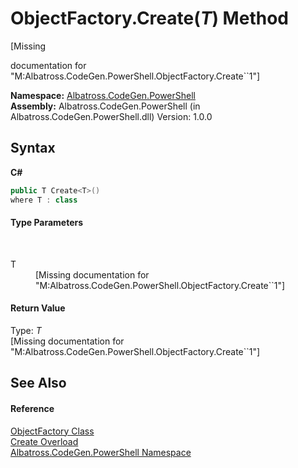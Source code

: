# ObjectFactory.Create(*T*) Method 
 

\[Missing <summary> documentation for "M:Albatross.CodeGen.PowerShell.ObjectFactory.Create``1"\]

**Namespace:**&nbsp;<a href="2d65aacd-c98f-bceb-356d-e6ad958655fd">Albatross.CodeGen.PowerShell</a><br />**Assembly:**&nbsp;Albatross.CodeGen.PowerShell (in Albatross.CodeGen.PowerShell.dll) Version: 1.0.0

## Syntax

**C#**<br />
``` C#
public T Create<T>()
where T : class

```


#### Type Parameters
&nbsp;<dl><dt>T</dt><dd>\[Missing <typeparam name="T"/> documentation for "M:Albatross.CodeGen.PowerShell.ObjectFactory.Create``1"\]</dd></dl>

#### Return Value
Type: *T*<br />\[Missing <returns> documentation for "M:Albatross.CodeGen.PowerShell.ObjectFactory.Create``1"\]

## See Also


#### Reference
<a href="4384bc2b-a29b-5fd3-0436-055df004f67d">ObjectFactory Class</a><br /><a href="e7217c87-df7a-2c41-dd6b-5891ef0ad9d8">Create Overload</a><br /><a href="2d65aacd-c98f-bceb-356d-e6ad958655fd">Albatross.CodeGen.PowerShell Namespace</a><br />